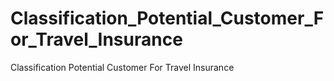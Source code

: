 # Classification_Potential_Customer_For_Travel_Insurance
Classification Potential Customer For Travel Insurance
